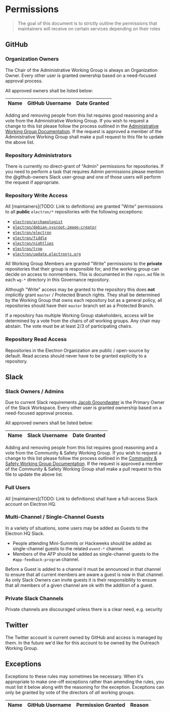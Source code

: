 # Permissions

> The goal of this document is to strictly outline the permissions that maintainers will receive on certain services depending on their roles

## GitHub

### Organization Owners

The Chair of the Administrative Working Group is always an Organization Owner. Every other user is granted ownership based on a need-focused approval process.

All approved owners shall be listed below:

| Name | GitHub Username | Date Granted |
|------|-----------------|--------------|

Adding and removing people from this list requires good reasoning and a vote from the Administrative Working Group. If you wish to request a change to this list please follow the process outlined in the [Administrative Working Group Documentation](../wg-administrative/github-ownership-access.md).  If the request is approved a member of the Administrative Working Group shall make a pull request to this file to update the above list.

### Repository Administrators

There is currently no direct-grant of "Admin" permissions for repositories.  If you need to perform a task that requires Admin permissions please mention the @github-owners Slack user-group and one of those users will perform the request if appropriate.

### Repository Write Access

All [maintainers](TODO: Link to definitions) are granted "Write" permissions to all
**public** `electron/*` repositories with the following exceptions:

* [`electron/archaeologist`](https://github.com/electron/archaeologist)
* [`electron/debian-sysroot-image-creator`](https://github.com/electron/debian-sysroot-image-creator)
* [`electron/electron`](https://github.com/electron/electron)
* [`electron/fiddle`](https://github.com/electron/fiddle)
* [`electron/nightlies`](https://github.com/electron/nightlies)
* [`electron/trop`](https://github.com/electron/trop)
* [`electron/update.electronjs.org`](https://github.com/electron/update.electronjs.org)

All Working Group Members are granted "Write" permissions to the **private** repositories that their group is responsible for, and the working group can decide on access to nonmembers. This is documented in the `repos.md` file in each `wg-*` directory in this Governance repository.

Although "Write" access may be granted to the repository this does **not** implicitly grant `master` / Protected Branch rights. They shall be determined by the Working Group that owns each repository but as a general policy, all repositories should have their `master` branch set as a Protected Branch.

If a repository has multiple Working Group stakeholders, access will be determined by a vote from the chairs of _all_ working groups. Any chair may abstain.  The vote must be at least 2/3 of participating chairs.

### Repository Read Access

Repositories in the Electron Organization are public / open-source by default. Read access should never have to be granted explicitly to a repository.

## Slack

### Slack Owners / Admins

Due to current Slack requirements [Jacob Groundwater](https://github.com/groundwater) is the Primary Owner of the Slack Workspace. Every other user is granted ownership based on a need-focused approval process.

All approved owners shall be listed below:

| Name | Slack Username | Date Granted |
|------|----------------|--------------|

Adding and removing people from this list requires good reasoning and a vote from the Community & Safety Working Group. If you wish to request a change to this list please follow the process outlined in the [Community & Safety Working Group Documentation](../wg-community-and-safety/slack-access.md). If the request is approved a member of the Community & Safety Working Group shall make a pull request to this file to update the above list.

### Full Users

All [maintainers](TODO: Link to definitions) shall have a full-access Slack account on Electron HQ.

### Multi-Channel / Single-Channel Guests

In a variety of situations, some users may be added as Guests to the Electron HQ Slack.

* People attending Mini-Summits or Hackweeks should be added as single-channel guests to the related `event-*` channel.
* Members of the AFP should be added as single-channel guests to the
`#app-feedback-program` channel.

Before a Guest is added to a channel it must be announced in that channel to ensure that all current members are aware a guest is now in that channel.  As only Slack Owners can invite guests it is their responsibility to ensure that all members of a given channel are ok with the addition of a guest.

### Private Slack Channels

Private channels are discouraged unless there is a clear need, e.g. security

## Twitter

The Twitter account is current owned by GitHub and access is managed by them.  In the future we'd like for this account to be owned by the Outreach Working Group.

## Exceptions

Exceptions to these rules may sometimes be necessary. When it's appropriate to make one-off exceptions rather than amending the rules, you must list it below along with the reasoning for the exception. Exceptions can only be granted by vote of the directors of _all_ working groups. 

| Name | GitHub Username | Permission Granted | Reason |
|------|-----------------|--------------------|--------|
